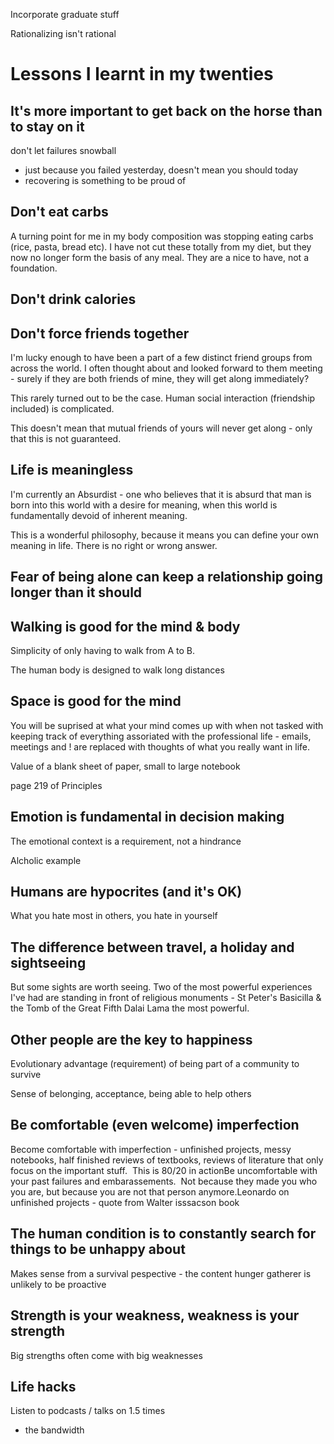Incorporate graduate stuff

Rationalizing isn't rational

# Lessons I learnt in my twenties

## It's more important to get back on the horse than to stay on it

don't let failures snowball
- just because you failed yesterday, doesn't mean you should today
- recovering is something to be proud of

## Don't eat carbs

A turning point for me in my body composition was stopping eating carbs (rice, pasta, bread etc).  I have not cut these totally from my diet, but they now no longer form the basis of any meal.  They are a nice to have, not a foundation.

## Don't drink calories

## Don't force friends together

I'm lucky enough to have been a part of a few distinct friend groups from across the world.  I often thought about and looked forward to them meeting - surely if they are both friends of mine, they will get along immediately?

This rarely turned out to be the case.  Human social interaction (friendship included) is complicated.  

This doesn't mean that mutual friends of yours will never get along - only that this is not guaranteed.

## Life is meaningless

I'm currently an Absurdist - one who believes that it is absurd that man is born into this world with a desire for meaning, when this world is fundamentally devoid of inherent meaning.

This is a wonderful philosophy, because it means you can define your own meaning in life.  There is no right or wrong answer.

## Fear of being alone can keep a relationship going longer than it should


## Walking is good for the mind & body

Simplicity of only having to walk from A to B.

The human body is designed to walk long distances

## Space is good for the mind

You will be suprised at what your mind comes up with when not tasked with keeping track of everything assoriated with the professional life - emails, meetings and ! are replaced with thoughts of what you really want in life.

Value of a blank sheet of paper, small to large notebook

page 219 of Principles

## Emotion is fundamental in decision making

The emotional context is a requirement, not a hindrance

Alcholic example

## Humans are hypocrites (and it's OK)

What you hate most in others, you hate in yourself

## The difference between travel, a holiday and sightseeing

But some sights are worth seeing.  Two of the most powerful experiences I've had are standing in front of religious monuments - St Peter's Basicilla & the Tomb of the Great Fifth Dalai Lama the most powerful.

## Other people are the key to happiness

Evolutionary advantage (requirement) of being part of a community to survive

Sense of belonging, acceptance, being able to help others

## Be comfortable (even welcome) imperfection

Become comfortable with imperfection - unfinished projects, messy notebooks, half finished reviews of textbooks, reviews of literature that only focus on the important stuff.  This is 80/20 in actionBe uncomfortable with your past failures and embarassements.  Not because they made you who you are, but because you are not that person anymore.Leonardo on unfinished projects - quote from Walter isssacson book

## The human condition is to constantly search for things to be unhappy about

Makes sense from a survival pespective - the content hunger gatherer is unlikely to be proactive

## Strength is your weakness, weakness is your strength

Big strengths often come with big weaknesses

## Life hacks

Listen to podcasts / talks on 1.5 times
- the bandwidth
